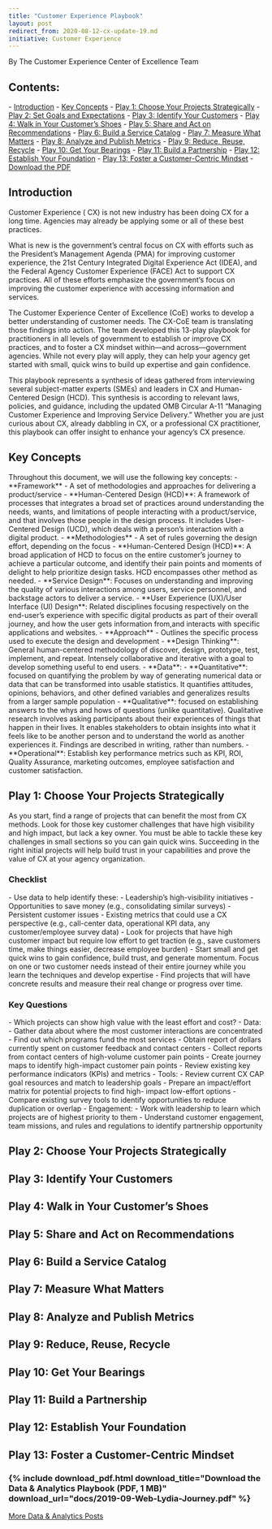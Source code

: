 ```yaml
---
title: "Customer Experience Playbook"
layout: post
redirect_from: 2020-08-12-cx-update-19.md
initiative: Customer Experience
---
```

By The Customer Experience Center of Excellence Team

<h2>Contents:</h2>
- <a href="#Introduction">Introduction</a>
- <a href="#Key Concepts">Key Concepts</a>
- <a href="#Play1">Play 1: Choose Your Projects Strategically</a>
- <a href="#Play2">Play 2: Set Goals and Expectations</a>
- <a href="#Play3">Play 3: Identify Your Customers</a>
- <a href="#Play4">Play 4: Walk in Your Customer’s Shoes</a>
- <a href="#Play5">Play 5: Share and Act on Recommendations</a>
- <a href="#Play6">Play 6: Build a Service Catalog</a>
- <a href="#Play7">Play 7: Measure What Matters</a>
- <a href="#Play8">Play 8: Analyze and Publish Metrics</a>
- <a href="#Play9">Play 9: Reduce, Reuse, Recycle</a>
- <a href="#Play10">Play 10: Get Your Bearings</a>
- <a href="#Play11">Play 11: Build a Partnership</a>
- <a href="#Play12">Play 12: Establish Your Foundation</a>
- <a href="#Play13">Play 13: Foster a Customer-Centric Mindset</a>
- <a href="#Download">Download the PDF</a>

<h2><a id="Introduction"></a>Introduction</h2>
Customer Experience ( CX) is not new industry has been doing CX for a long time. Agencies may already be applying some or all of these best practices. 

What is new is the government’s central focus on CX with efforts such as the President’s Management Agenda (PMA) for improving customer experience, the 21st Century Integrated Digital Experience Act (IDEA), and the Federal Agency Customer Experience (FACE) Act to support CX practices. All of these efforts emphasize the government’s focus on improving the customer experience with accessing information and services. 

The Customer Experience Center of Excellence (CoE) works to develop a better understanding of
customer needs. The CX-CoE team is translating those findings into action. The team developed this
13-play playbook for practitioners in all levels of government to establish or improve CX practices,
and to foster a CX mindset within—and across—government agencies. While not every play will apply,
they can help your agency get started with small, quick wins to build up expertise and gain confidence.

This playbook represents a synthesis of ideas gathered from interviewing several subject-matter
experts (SMEs) and leaders in CX and Human-Centered Design (HCD). This synthesis is according to
relevant laws, policies, and guidance, including the updated OMB Circular A-11 “Managing Customer
Experience and Improving Service Delivery.” Whether you are just curious about CX, already dabbling
in CX, or a professional CX practitioner, this playbook can offer insight to enhance your agency’s CX
presence.

<h2><a id="Key Concepts"></a>Key Concepts</h2>
Throughout this document, we will use the following key concepts: 
- **Framework** -  A set of methodologies and approaches for delivering a product/service
  - **Human-Centered Design (HCD)**: A framework of processes that integrates a broad set of practices around understanding
 the needs, wants, and limitations of people interacting with a product/service, and that involves those people in the
 design process. It includes User-Centered Design (UCD), which deals with a person’s interaction with a digital product.
- **Methodologies** -  A set of rules governing the design effort, depending on the focus
  - **Human-Centered Design (HCD)**: A broad application of HCD to focus on the entire customer’s journey to achieve a
 particular outcome, and identify their pain points and moments of delight to help prioritize design tasks. HCD
 encompasses other method as needed.
  - **Service Design**: Focuses on understanding and improving the quality of various interactions among users, service
 personnel, and backstage actors to deliver a service.
  - **User Experience (UX)/User Interface (UI) Design**: Related disciplines focusing respectively on the end-user’s experience
 with specific digital products as part of their overall journey, and how the user gets information from,and interacts with
 specific applications and websites.
- **Approach** - Outlines the specific process used to execute the design and development
  - **Design Thinking**: General human-centered methodology of discover, design, prototype, test, implement, and repeat. Intensely collaborative and iterative with a goal to develop something useful to end users.
  - **Data**: 
    - **Quantitative**: focused on quantifying the problem by way of generating numerical data or data that can be transformed into usable statistics. It quantifies attitudes, opinions, behaviors, and other defined variables and generalizes results from a larger sample population
    - **Qualitative**: focused on establishing answers to the whys and hows of questions (unlike quantitative). Qualitative research involves asking participants about their experiences of things that happen in their lives. It enables stakeholders to obtain insights into what it feels like to be another person and to understand the world as another experiences it. Findings are described in writing, rather than numbers.
    - **Operational**: Establish key performance metrics such as KPI, ROI, Quality Assurance, marketing outcomes, employee satisfaction and customer satisfaction.

<h2><a id="Play1"></a>Play 1: Choose Your Projects Strategically</h2>
As you start, find a range of projects that can benefit the most from CX methods. Look for those key customer challenges that have high visibility and high impact, but lack a key owner. You must be able to tackle these key challenges in small sections so you can gain quick wins. Succeeding in the right initial projects will help build trust in your capabilities and prove the value of CX at your agency organization.

<h3>Checklist</h3>
- Use data to help identify these:
  - Leadership’s high-visibility initiatives
  - Opportunities to save money (e.g., consolidating similar surveys)
  - Persistent customer issues
  - Existing metrics that could use a CX perspective (e.g., call-center data, operational KPI data, any customer/employee survey data)
- Look for projects that have high customer impact but require low effort to get traction (e.g., save customers time, make things easier, decrease employee burden)
- Start small and get quick wins to gain confidence, build trust, and generate momentum. Focus on one or two customer needs instead of their entire journey while you learn the techniques and develop expertise
- Find projects that will have concrete results and measure their real change or progress over time.
<h3>Key Questions</h3>
- Which projects can show high value with the least effort and cost?
- Data: 
  - Gather data about where the most customer interactions are concentrated
  - Find out which programs fund the most services
  - Obtain report of dollars currently spent on customer feedback and contact centers
  - Collect reports from contact centers of high-volume customer pain points
  - Create journey maps to identify high-impact customer pain points
  - Review existing key performance indicators (KPIs) and metrics
- Tools: 
  - Review current CX CAP goal resources and match to leadership goals
  - Prepare an impact/effort matrix for potential projects to find high- impact low-effort options
  - Compare existing survey tools to identify opportunities to reduce duplication or overlap
- Engagement: 
  - Work with leadership to learn which projects are of highest priority to them
  - Understand customer engagement, team missions, and rules and regulations to identify partnership opportunity

<h2><a id="Play2"></a>Play 2: Choose Your Projects Strategically</h2>
<h2><a id="Play3">Play 3: Identify Your Customers</h2>
<h2><a id="Play4">Play 4: Walk in Your Customer’s Shoes</h2>
<h2><a id="Play5">Play 5: Share and Act on Recommendations</h2>
<h2><a id="Play6">Play 6: Build a Service Catalog</h2>
<h2><a id="Play7">Play 7: Measure What Matters</h2>
<h2><a id="Play8">Play 8: Analyze and Publish Metrics</h2>
<h2><a id="Play9">Play 9: Reduce, Reuse, Recycle</h2>
<h2><a id="Play10">Play 10: Get Your Bearings</h2>
<h2><a id="Play11">Play 11: Build a Partnership</h2>
<h2><a id="Play12">Play 12: Establish Your Foundation</h2>
<h2><a id="Play13">Play 13: Foster a Customer-Centric Mindset</h2>

<h3><a id="Download"></a>{% include download_pdf.html download_title="Download the Data & Analytics Playbook (PDF, 1 MB)"
    download_url="docs/2019-09-Web-Lydia-Journey.pdf" %}</h3>
    
<a href="{{site.baseurl}}/coe/data-analytics.html#coe-updates" class="usa-button">More Data & Analytics Posts</a>
